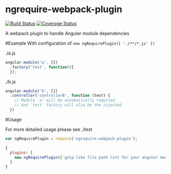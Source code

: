 ngrequire-webpack-plugin
========================

[![Build Status](https://travis-ci.org/randing89/ngrequire-webpack-plugin.svg?branch=master)](https://travis-ci.org/randing89/ngrequire-webpack-plugin)
[![Coverage Status](https://coveralls.io/repos/randing89/ngrequire-webpack-plugin/badge.svg?branch=master)](https://coveralls.io/r/randing89/ngrequire-webpack-plugin?branch=master)

A webpack plugin to handle Angular module dependencies

#Example
With configuration of `new ngRequirePlugin([ './**/*.js' ])`

./a.js
```javascript
angular.module('a', [])
  .factory('test', function(){
  });
```

./b.js
```javascript
angular.module('b', [])
  .controller('controllerB', function (test) {
    // Module 'a' will be automatically required.
    // And 'test' factory will also be the injected
  })
```

#Usage

For more detailed usage please see ./test
```javascript
var ngRequirePlugin = require('ngrequire-webpack-plugin');

{
  plugins: [
    new ngRequirePlugin(['gulp-like file path list for your angular modules'])
  ]
}

```
